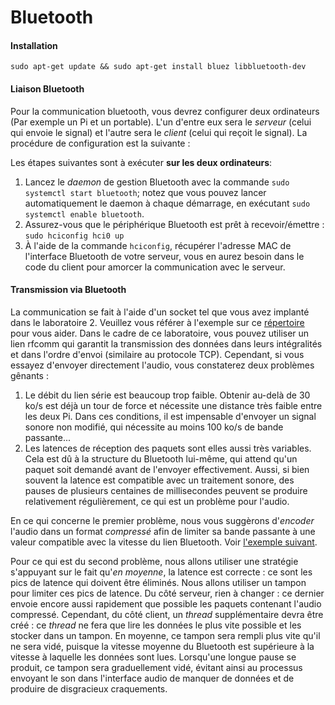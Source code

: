 # Bluetooth

#### Installation

```
sudo apt-get update && sudo apt-get install bluez libbluetooth-dev
```

#### Liaison Bluetooth

Pour la communication bluetooth, vous devrez configurer deux ordinateurs (Par exemple un Pi et un portable). L'un d'entre eux sera le *serveur* (celui qui envoie le signal) et l'autre sera le *client* (celui qui reçoit le signal). La procédure de configuration est la suivante :

Les étapes suivantes sont à exécuter **sur les deux ordinateurs**:

1. Lancez le *daemon* de gestion Bluetooth avec la commande `sudo systemctl start bluetooth`; notez que vous pouvez lancer automatiquement le daemon à chaque démarrage, en exécutant `sudo systemctl enable bluetooth`.
2. Assurez-vous que le périphérique Bluetooth est prêt à recevoir/émettre : `sudo hciconfig hci0 up`
3. À l'aide de la commande `hciconfig`, récupérer l'adresse MAC de l'interface Bluetooth de votre serveur, vous en aurez besoin dans le code du client pour amorcer la communication avec le serveur.

#### Transmission via Bluetooth

La communication se fait à l'aide d'un socket tel que vous avez implanté dans le laboratoire 2. Veuillez vous référer à l'exemple sur ce [répertoire](https://github.com/balle/bluetooth-snippets) pour vous aider. Dans le cadre de ce laboratoire, vous pouvez utiliser un lien rfcomm qui garantit la transmission des données dans leurs intégralités et dans l'ordre d'envoi (similaire au protocole TCP). Cependant, si vous essayez d'envoyer directement l'audio, vous constaterez deux problèmes gênants :

1. Le débit du lien série est beaucoup trop faible. Obtenir au-delà de 30 ko/s est déjà un tour de force et nécessite une distance très faible entre les deux Pi. Dans ces conditions, il est impensable d'envoyer un signal sonore non modifié, qui nécessite au moins 100 ko/s de bande passante...
2. Les latences de réception des paquets sont elles aussi très variables. Cela est dû à la structure du Bluetooth lui-même, qui attend qu'un paquet soit demandé avant de l'envoyer effectivement. Aussi, si bien souvent la latence est compatible avec un traitement sonore, des pauses de plusieurs centaines de millisecondes peuvent se produire relativement régulièrement, ce qui est un problème pour l'audio.

En ce qui concerne le premier problème, nous vous suggèrons d'*encoder* l'audio dans un format *compressé* afin de limiter sa bande passante à une valeur compatible avec la vitesse du lien Bluetooth. Voir [l'exemple suivant](../compression_audio).

Pour ce qui est du second problème, nous allons utiliser une stratégie s'appuyant sur le fait qu'*en moyenne*, la latence est correcte : ce sont les pics de latence qui doivent être éliminés. Nous allons utiliser un tampon pour limiter ces pics de latence. Du côté serveur, rien à changer : ce dernier envoie encore aussi rapidement que possible les paquets contenant l'audio compressé. Cependant, du côté client, un *thread* supplémentaire devra être créé : ce *thread* ne fera que lire les données le plus vite possible et les stocker dans un tampon. En moyenne, ce tampon sera rempli plus vite qu'il ne sera vidé, puisque la vitesse moyenne du Bluetooth est supérieure à la vitesse à laquelle les données sont lues. Lorsqu'une longue pause se produit, ce tampon sera graduellement vidé, évitant ainsi au processus envoyant le son dans l'interface audio de manquer de données et de produire de disgracieux craquements.
